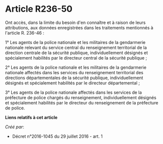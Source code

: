 # Article R236-50

Ont accès, dans la limite du besoin d'en connaître et à raison de leurs attributions, aux données enregistrées dans les
traitements mentionnés à l'article R. 236-46 : 

1° Les agents de la police nationale et les militaires de la gendarmerie nationale relevant du service central du
renseignement territorial de la direction centrale de la sécurité publique, individuellement désignés et spécialement
habilités par le directeur central de la sécurité publique ; 

2° Les agents de la police nationale et les militaires de la gendarmerie nationale affectés dans les services du
renseignement territorial des directions départementales de la sécurité publique, individuellement désignés et spécialement
habilités par le directeur départemental ; 

3° Les agents de la police nationale affectés dans les services de la préfecture de police chargés du renseignement,
individuellement désignés et spécialement habilités par le directeur du renseignement de la préfecture de police.

**Liens relatifs à cet article**

_Créé par_:

  - Décret n°2016-1045 du 29 juillet 2016 - art. 1
